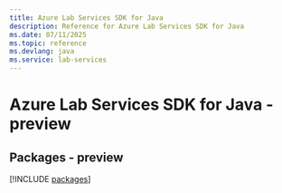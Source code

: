 ```yaml
---
title: Azure Lab Services SDK for Java
description: Reference for Azure Lab Services SDK for Java
ms.date: 07/11/2025
ms.topic: reference
ms.devlang: java
ms.service: lab-services
---
```

# Azure Lab Services SDK for Java - preview
## Packages - preview
[!INCLUDE [packages](lab-services-index.md)]